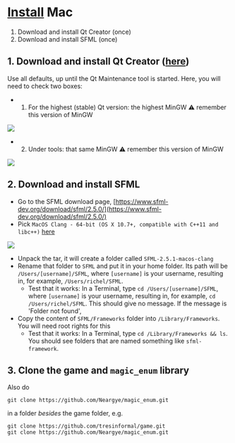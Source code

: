 # [Install](install.md) Mac

  1. Download and install Qt Creator (once)
  2. Download and install SFML (once)

## 1. Download and install Qt Creator ([here](https://www.sfml-dev.org/files/SFML-2.5.1-macOS-clang.tar.gz))

Use all defaults, up until the Qt Maintenance tool is started.
Here, you will need to check two boxes:

 * 1. For the highest (stable) Qt version: 
      the highest MinGW :warning: remember this version of MinGW

![](qt_maintenance_tool_1_annotated.png)

 * 2. Under tools: that same MinGW :warning: remember this version of MinGW

![](qt_maintenance_tool_2.png)

## 2. Download and install SFML

 * Go to the SFML download page, [https://www.sfml-dev.org/download/sfml/2.5.0/](https://www.sfml-dev.org/download/sfml/2.5.0/)
 * Pick `MacOS Clang - 64-bit (OS X 10.7+, compatible with C++11 and libc++)` [here](https://www.sfml-dev.org/files/SFML-2.5.1-macOS-clang.tar.gz)

![](install_sfml_mac.png)

 * Unpack the tar, it will create a folder called `SFML-2.5.1-macos-clang`
 * Rename that folder to `SFML` and put it in your home folder. 
   Its path will be `/Users/[username]/SFML`, where `[username]` is your
   username, resulting in, for example, `/Users/richel/SFML`.
   * Test that it works: 
     In a Terminal, 
     type `cd /Users/[username]/SFML`, where `[username]` is your
     username, resulting in, for example, `cd /Users/richel/SFML`.
     This should give no message. If the message is 'Folder not found', 
 * Copy the content of `SFML/Frameworks` folder into `/Library/Frameworks`.
   You will need root rights for this
   * Test that it works: 
     In a Terminal, 
     type `cd /Library/Frameworks && ls`.
     You should see folders that are named something like `sfml-framework`.

## 3. Clone the game and `magic_enum` library

Also do

```
git clone https://github.com/Neargye/magic_enum.git
```

in a folder *besides* the game folder, e.g. 

```
git clone https://github.com/tresinformal/game.git
git clone https://github.com/Neargye/magic_enum.git
```
